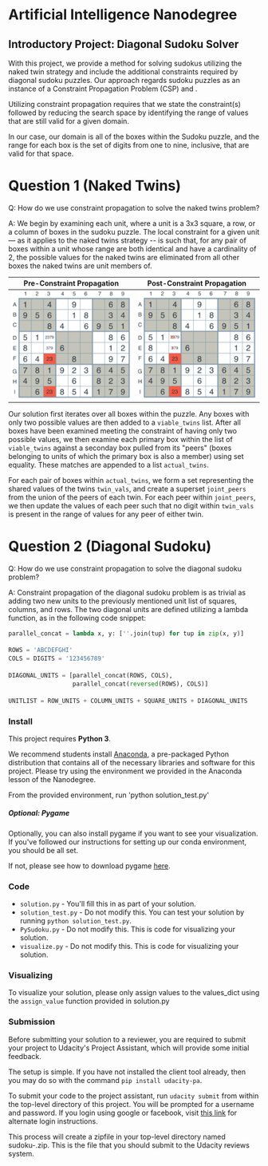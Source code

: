# Artificial Intelligence Nanodegree
## Introductory Project: Diagonal Sudoku Solver

[1]: ./images/naked-twins.png
[2]: ./images/naked-twins-2.png

With this project, we provide a method for solving sudokus utilizing the
naked twin strategy and include the additional constraints required by
diagonal sudoku puzzles. Our approach regards sudoku puzzles
as an instance of a Constraint Propagation Problem (CSP) and .

Utilizing constraint propagation requires that we state the constraint(s) 
followed by reducing the search space by identifying the range of values 
that are still valid for a given domain.

In our case, our domain is all of the boxes within the Sudoku puzzle, and
the range for each box is the set of digits from one to nine, inclusive, that
are valid for that space. 

# Question 1 (Naked Twins)
Q: How do we use constraint propagation to solve the naked twins problem?  

A: We begin by examining each unit, where a unit is
a 3x3 square, a row, or a column of boxes in the sudoku puzzle. The local 
constraint for a given unit &mdash; as it applies to the naked twins strategy -- is
such that, for any pair of boxes within a unit whose range are both identical
and have a cardinality of 2, the possible values for the naked twins are
eliminated from all other boxes the naked twins are unit members of.

Pre-Constraint Propagation | Post-Constraint Propagation 
----- | -------
![NT: Pre-Constraint Propagation][1] | ![NT: Post-Constraint Propagation][2]

Our solution first iterates over all boxes within the puzzle. Any boxes
with only two possible values are then added to a `viable_twins` list. After
all boxes have been examined meeting the constraint of having only two possible
values, we then examine each primary box within the list of `viable_twins` 
against a seconday box pulled from its "peers" (boxes belonging to units of
which the primary box is also a member) using set equality. These matches
are appended to a list `actual_twins`.

For each pair of boxes within `actual_twins`, we form a set representing the
shared values of the twins `twin_vals`, and create a superset `joint_peers`
from the union of the peers of each twin. For each peer within `joint_peers`,
we then update the values of each peer such that no digit within `twin_vals`
is present in the range of values for any peer of either twin.

# Question 2 (Diagonal Sudoku)
Q: How do we use constraint propagation to solve the diagonal sudoku problem?  

A: Constraint propagation of the diagonal sudoku problem is as trivial as 
adding two new units to the previously mentioned unit list of squares, columns,
and rows. The two diagonal units are defined utilizing a lambda
function, as in the following code snippet:

```python
parallel_concat = lambda x, y: [''.join(tup) for tup in zip(x, y)]

ROWS = 'ABCDEFGHI'
COLS = DIGITS = '123456789'

DIAGONAL_UNITS = [parallel_concat(ROWS, COLS),
                  parallel_concat(reversed(ROWS), COLS)]

UNITLIST = ROW_UNITS + COLUMN_UNITS + SQUARE_UNITS + DIAGONAL_UNITS
```


### Install

This project requires **Python 3**.

We recommend students install [Anaconda](https://www.continuum.io/downloads), a pre-packaged Python distribution that contains all of the necessary libraries and software for this project. 
Please try using the environment we provided in the Anaconda lesson of the Nanodegree.

From the provided environment, run
'python solution_test.py'

##### Optional: Pygame

Optionally, you can also install pygame if you want to see your visualization. If you've followed our instructions for setting up our conda environment, you should be all set.

If not, please see how to download pygame [here](http://www.pygame.org/download.shtml).

### Code

* `solution.py` - You'll fill this in as part of your solution.
* `solution_test.py` - Do not modify this. You can test your solution by running `python solution_test.py`.
* `PySudoku.py` - Do not modify this. This is code for visualizing your solution.
* `visualize.py` - Do not modify this. This is code for visualizing your solution.

### Visualizing

To visualize your solution, please only assign values to the values_dict using the `assign_value` function provided in solution.py

### Submission
Before submitting your solution to a reviewer, you are required to submit your project to Udacity's Project Assistant, which will provide some initial feedback.  

The setup is simple.  If you have not installed the client tool already, then you may do so with the command `pip install udacity-pa`.  

To submit your code to the project assistant, run `udacity submit` from within the top-level directory of this project.  You will be prompted for a username and password.  If you login using google or facebook, visit [this link](https://project-assistant.udacity.com/auth_tokens/jwt_login) for alternate login instructions.

This process will create a zipfile in your top-level directory named sudoku-<id>.zip.  This is the file that you should submit to the Udacity reviews system.

